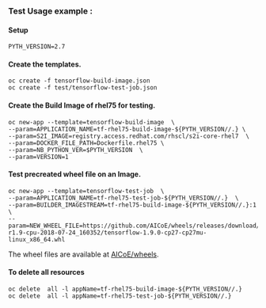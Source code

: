 ### Test Usage example :

#### Setup 
```
PYTH_VERSION=2.7
```

#### Create the templates.
```
oc create -f tensorflow-build-image.json
oc create -f test/tensorflow-test-job.json
```

#### Create the Build Image of rhel75 for testing.
```
oc new-app --template=tensorflow-build-image  \
--param=APPLICATION_NAME=tf-rhel75-build-image-${PYTH_VERSION//.} \
--param=S2I_IMAGE=registry.access.redhat.com/rhscl/s2i-core-rhel7  \
--param=DOCKER_FILE_PATH=Dockerfile.rhel75 \
--param=NB_PYTHON_VER=$PYTH_VERSION  \
--param=VERSION=1
```

#### Test precreated wheel file on an Image.
```
oc new-app --template=tensorflow-test-job  \
--param=APPLICATION_NAME=tf-rhel75-test-job-${PYTH_VERSION//.}  \
--param=BUILDER_IMAGESTREAM=tf-rhel75-build-image-${PYTH_VERSION//.}:1   \
--param=NEW_WHEEL_FILE=https://github.com/AICoE/wheels/releases/download/tf-r1.9-cpu-2018-07-24_160352/tensorflow-1.9.0-cp27-cp27mu-linux_x86_64.whl
```

The wheel files are available at [AICoE/wheels](https://github.com/AICoE/wheels/releases).


#### To delete all resources
```
oc delete  all -l appName=tf-rhel75-build-image-${PYTH_VERSION//.}
oc delete  all -l appName=tf-rhel75-test-job-${PYTH_VERSION//.}

```

